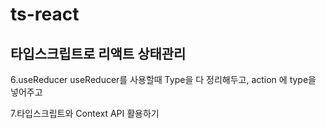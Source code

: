 # ts-react

## 타입스크립트로 리액트 상태관리

6.useReducer
useReducer를 사용할때 Type을 다 정리해두고, action 에 type을 넣어주고

7.타입스크립트와 Context API 활용하기
